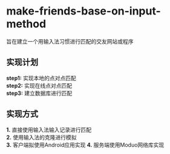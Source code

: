 # make-friends-base-on-input-method
旨在建立一个用输入法习惯进行匹配的交友网站或程序
## 实现计划
**step1:** 实现本地的点对点匹配  
**step2:** 实现在线点对点匹配   
**step3:** 建立数据库进行匹配  
## 实现方式
**1.** 直接使用输入法输入记录进行匹配  
**2.** 使用输入法的克隆进行模拟  
**3.** 客户端拟使用Android应用实现
**4.** 服务端使用Moduo网络库实现